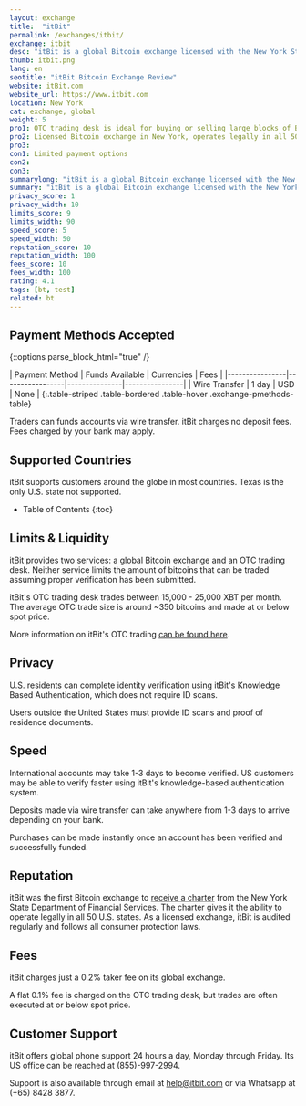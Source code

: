 ```yaml
---
layout: exchange
title:  "itBit"
permalink: /exchanges/itbit/
exchange: itbit
desc: "itBit is a global Bitcoin exchange licensed with the New York State Department of Financial Services. It also operates a global OTC trading desk."
thumb: itbit.png
lang: en
seotitle: "itBit Bitcoin Exchange Review"
website: itBit.com
website_url: https://www.itbit.com
location: New York
cat: exchange, global
weight: 5
pro1: OTC trading desk is ideal for buying or selling large blocks of BTC
pro2: Licensed Bitcoin exchange in New York, operates legally in all 50 states
pro3: 
con1: Limited payment options
con2: 
con3:
summarylong: "itBit is a global Bitcoin exchange licensed with the New York State Department of Financial Services. It also operates a global OTC trading desk."
summary: "itBit is a global Bitcoin exchange licensed with the New York State Department of Financial Services. It also operates a global OTC trading desk."
privacy_score: 1
privacy_width: 10
limits_score: 9
limits_width: 90
speed_score: 5
speed_width: 50
reputation_score: 10
reputation_width: 100
fees_score: 10
fees_width: 100
rating: 4.1
tags: [bt, test]
related: bt
---
```

 

## Payment Methods Accepted

{::options parse_block_html="true" /}
<div class="table-responsive">
| Payment Method | Funds Available | Currencies    | Fees           |
|----------------|-----------------|---------------|----------------|
| Wire Transfer  | 1 day           | USD           | None           |
{:.table-striped .table-bordered .table-hover .exchange-pmethods-table}

</div>

Traders can funds accounts via wire transfer. itBit charges no deposit fees. Fees charged by your bank may apply.

## Supported Countries

itBit supports customers around the globe in most countries. Texas is the only U.S. state not supported.  

* Table of Contents
{:toc}

## Limits & Liquidity

itBit provides two services: a global Bitcoin exchange and an OTC trading desk. Neither service limits the amount of bitcoins that can be traded assuming proper verification has been submitted. 

itBit's OTC trading desk trades between 15,000 - 25,000 XBT per month. The average OTC trade size is around ~350 bitcoins and made at or below spot price.

More information on itBit's OTC trading [can be found here](https://www.itbit.com/blog/topic/bitcoin-otc-market-updates). 

## Privacy

U.S. residents can complete identity verification using itBit's Knowledge Based Authentication, which does not require ID scans. 

Users outside the United States must provide ID scans and proof of residence documents.  

## Speed

International accounts may take 1-3 days to become verified. US customers may be able to verify faster using itBit's knowledge-based authentication system. 

Deposits made via wire transfer can take anywhere from 1-3 days to arrive depending on your bank. 

Purchases can be made instantly once an account has been verified and successfully funded.

## Reputation

itBit was the first Bitcoin exchange to [receive a charter](http://www.cnbc.com/2015/05/07/ny-grants-first-banking-license-to-bitcoin-exchange-itbit.html) from the New York State Department of Financial Services. The charter gives it the ability to operate legally in all 50 U.S. states. As a licensed exchange, itBit is audited regularly and follows all consumer protection laws.

## Fees
itBit charges just a 0.2% taker fee on its global exchange. 

A flat 0.1% fee is charged on the OTC trading desk, but trades are often executed at or below spot price. 

## Customer Support

itBit offers global phone support 24 hours a day, Monday through Friday. Its US office can be reached at (855)-997-2994. 

Support is also available through email at help@itbit.com or via Whatsapp at (+65) 8428 3877. 